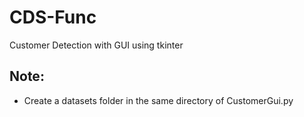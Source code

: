 # CDS-Func
 Customer Detection with GUI using tkinter
## Note:
- Create a datasets folder in the same directory of CustomerGui.py 
